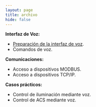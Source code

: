 ```yaml
---
layout: page
title: archivo
hide: false
---
```


**Interfaz de Voz:**
 - [Preparación de la interfaz de voz](/2017/05/07/preparacion_interfaz_voz).
 - Comandos de voz.
 
 **Comunicaciones:**
 - Acceso a dispositivos MODBUS.
 - Acceso a dispositivos TCP/IP.
 
 **Casos prácticos:**
- Control de iluminación mediante voz.
- Control de ACS mediante voz.
